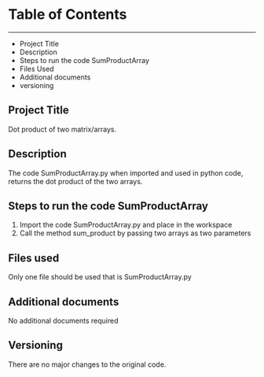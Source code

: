 # Table of Contents
---
- Project Title
- Description 
- Steps to run the code SumProductArray 
- Files Used
- Additional documents
- versioning

## Project Title
Dot product of two matrix/arrays. 

## Description
The code SumProductArray.py when imported and used in python code, returns the dot product of the two arrays.

## Steps to run the code SumProductArray
 1. Import the code SumProductArray.py and place in the workspace 
 2. Call the method sum_product by passing two arrays as two parameters

## Files used
Only one file should be used that is SumProductArray.py

## Additional documents
No additional documents required

## Versioning
There are no major changes to the original code.



